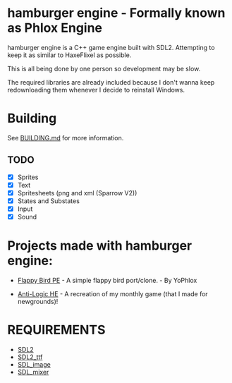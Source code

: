 # hamburger engine - Formally known as Phlox Engine

hamburger engine is a C++ game engine built with SDL2. Attempting to keep it as similar to HaxeFlixel as possible.

This is all being done by one person so development may be slow.

The required libraries are already included because I don't wanna keep redownloading them whenever I decide to reinstall Windows.

# Building

See [BUILDING.md](BUILDING.md) for more information.

## TODO
- [x] Sprites
- [x] Text
- [x] Spritesheets (png and xml (Sparrow V2))
- [x] States and Substates
- [x] Input
- [x] Sound

# Projects made with hamburger engine:

* [Flappy Bird PE](https://github.com/yophlox/FlappyBird-PE/tree/main) - A simple flappy bird port/clone. - By YoPhlox

* [Anti-Logic HE](https://github.com/maybekoi/AntiLogic-Git/tree/he-port) - A recreation of my monthly game (that I made for newgrounds)!

# REQUIREMENTS

- [SDL2](https://github.com/libsdl-org/SDL)
- [SDL2_ttf](https://github.com/libsdl-org/SDL_ttf)
- [SDL_image](https://github.com/libsdl-org/SDL_ttf)
- [SDL_mixer](https://github.com/libsdl-org/SDL_mixer)
